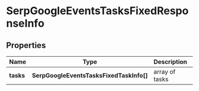 # SerpGoogleEventsTasksFixedResponseInfo

## Properties

| Name | Type | Description | Notes |
|------------ | ------------- | ------------- | -------------|
**tasks** | **SerpGoogleEventsTasksFixedTaskInfo[]** | array of tasks |[optional]|
